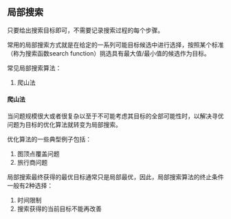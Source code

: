 ## 局部搜索
只要给出搜索目标即可，不需要记录搜索过程的每个步骤。

常用的局部搜索方式就是在给定的一系列可能目标候选中进行选择，按照某个标准（称为搜索函数search function）挑选具有最大值/最小值的候选作为目标。

常见局部搜索算法：
1. 爬山法


#### 爬山法
当问题规模很大或者很复杂以至于不可能考虑其目标的全部可能性时，以解决寻优问题为目标的优化算法就转变为局部搜索。

优化算法的一些典型例子包括：
1. 图顶点覆盖问题
2. 旅行商问题

局部搜索最终获得的最优目标通常只是局部最优，因此，局部搜索算法的终止条件一般有2种选择：
1. 时间限制
2. 搜索获得的当前目标不能再改善